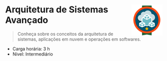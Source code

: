 <div width=100%>
    <img src="dio_course_bagde.png" width="20%" align="right">
<h1>Arquitetura de Sistemas Avançado  </h1>
</div>

> Conheça sobre os conceitos da arquitetura de sistemas, aplicações em nuvem e operações em softwares. 
* Carga horária: 3 h
* Nível: Intermediário